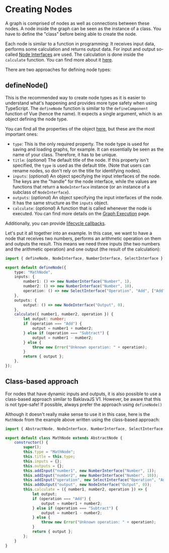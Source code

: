 # Creating Nodes

A graph is comprised of nodes as well as connections between these nodes. A node inside the graph can be seen as the instance of a class.
You have to define the "class" before being able to create the node.

Each node is similar to a function in programming: It receives input data, performs some calculation and returns output data. For input and output so-called [Node Interfaces](./interfaces) are used. The calculation is done inside the `calculate` function. You can find more about it [here](../execution/setup).

There are two approaches for defining node types:

## defineNode()

This is the recommended way to create node types as it is easier to understand what's happening and provides more type safety when using TypeScript.
The `defineNode` function is similar to the `defineComponent` function of Vue (hence the name). It expects a single argument, which is an object defining the node type.

You can find all the properties of the object <a href="/api/">here</a>, but these are the most important ones:

-   `type`: This is the only required property. The node type is used for saving and loading graphs, for example. It can essentially be seen as the name of your class. Therefore, it has to be unique.
-   `title`: (_optional_) The default title of the node. If this property isn't specified, the `type` is used as the default title. (Note that users can rename nodes, so don't rely on the title for identifying nodes).
-   `inputs`: (_optional_) An object specifying the input interfaces of the node. The keys are the "handle" for the node interface, while the values are functions that return a `NodeInterface` instance (or an instance of a subclass of `NodeInterface`).
-   `outputs`: (_optional_) An object specifying the input interfaces of the node. It has the same structure as the `inputs` object.
-   `calculate`: (_optional_) A function that is called whenever the node is executed. You can find more details on the [Graph Execution](../execution/setup) page.

Additionally, you can provide [lifecycle callbacks](./lifecycle).

Let's put it all together into an example. In this case, we want to have a node that receives two numbers, performs an arithmetic operation on them and outputs the result. This means we need three inputs (the two numbers and the arithmetic operation) and one output (the result of the calculation):

```ts
import { defineNode, NodeInterface, NumberInterface, SelectInterface } from "baklavajs";

export default defineNode({
    type: "MathNode",
    inputs: {
        number1: () => new NumberInterface("Number", 1),
        number2: () => new NumberInterface("Number", 10),
        operation: () => new SelectInterface("Operation", "Add", ["Add", "Subtract"]).setPort(false),
    },
    outputs: {
        output: () => new NodeInterface("Output", 0),
    },
    calculate({ number1, number2, operation }) {
        let output: number;
        if (operation === "Add") {
            output = number1 + number2;
        } else if (operation === "Subtract") {
            output = number1 - number2;
        } else {
            throw new Error("Unknown operation: " + operation);
        }
        return { output };
    },
});
```

## Class-based approach

For nodes that have dynamic inputs and outputs, it is also possible to use a class-based approach similar to BaklavaJS V1.
However, be aware that this is not type-safe! If possible, always prefer the approach using `defineNode()`

Although it doesn't really make sense to use it in this case, here is the `MathNode` from the example above
written using the class-based approach:

```js
import { AbstractNode, NodeInterface, NumberInterface, SelectInterface } from "baklavajs";

export default class MathNode extends AbstractNode {
    constructor() {
        super();
        this.type = "MathNode";
        this.title = this.type;
        this.inputs = {};
        this.outputs = {};
        this.addInput("number1", new NumberInterface("Number", 1));
        this.addInput("number2", new NumberInterface("Number", 10));
        this.addInput("operation", new SelectInterface("Operation", "Add", ["Add", "Subtract"]).setPort(false));
        this.addOutput("output", new NodeInterface("Output", 0));
        this.calculate = ({ number1, number2, operation }) => {
            let output;
            if (operation === "Add") {
                output = number1 + number2;
            } else if (operation === "Subtract") {
                output = number1 - number2;
            } else {
                throw new Error("Unknown operation: " + operation);
            }
            return { output };
        };
    }
}
```

